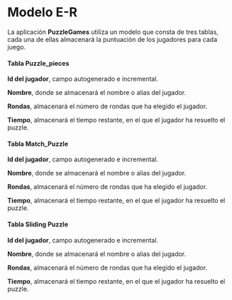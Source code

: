 # Modelo E-R

La aplicación **PuzzleGames** utiliza un modelo que consta de tres tablas, cada una de ellas almacenará la puntuación de los jugadores para cada juego.

#### Tabla Puzzle_pieces

**Id del jugador**, campo autogenerado e incremental.

**Nombre**, donde se almacenará el nombre o alias del jugador.

**Rondas**, almacenará el número de rondas que ha elegido el jugador.

**Tiempo**, almacenará el tiempo restante, en el que el jugador ha resuelto el puzzle.

#### Tabla Match_Puzzle

**Id del jugador**, campo autogenerado e incremental.

**Nombre**, donde se almacenará el nombre o alias del jugador.

**Rondas**, almacenará el número de rondas que ha elegido el jugador.

**Tiempo**, almacenará el tiempo restante, en el que el jugador ha resuelto el puzzle.

#### Tabla Sliding Puzzle

**Id del jugador**, campo autogenerado e incremental.

**Nombre**, donde se almacenará el nombre o alias del jugador.

**Rondas**, almacenará el número de rondas que ha elegido el jugador.

**Tiempo**, almacenará el tiempo restante, en el que el jugador ha resuelto el puzzle.